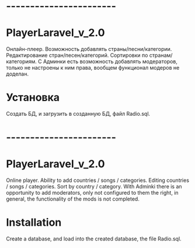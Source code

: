 # -----------------------

# PlayerLaravel_v_2.0

Онлайн-плеер.
Возможность добавлять страны/песни/категории.
Редактирование стран/песен/категорий.
Сортировки по странам/категориям.
С Админки есть возможность добавлять модераторов, только не настроены к ним права, вообщем функционал модеров не доделан.

# Установка

Создать БД, и загрузить в созданную БД, файл Radio.sql.

# -----------------------

# PlayerLaravel_v_2.0

Online player.
Ability to add countries / songs / categories.
Editing countries / songs / categories.
Sort by country / category.
With Adminki there is an opportunity to add moderators, only not configured to them the right, in general, the functionality of the mods is not completed.

# Installation

Create a database, and load into the created database, the file Radio.sql.
